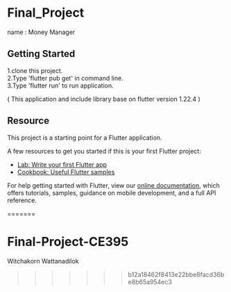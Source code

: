 
# Final_Project
name : Money Manager

## Getting Started

1.clone this project.<br>
2.Type 'flutter pub get' in command line.<br>
3.Type 'flutter run' to run application.<br>

( This application and include library base on flutter version 1.22.4 )

## Resource
This project is a starting point for a Flutter application.

A few resources to get you started if this is your first Flutter project:

- [Lab: Write your first Flutter app](https://flutter.dev/docs/get-started/codelab)
- [Cookbook: Useful Flutter samples](https://flutter.dev/docs/cookbook)

For help getting started with Flutter, view our
[online documentation](https://flutter.dev/docs), which offers tutorials,
samples, guidance on mobile development, and a full API reference.

=======

# Final-Project-CE395
Witchakorn Wattanadilok
>>>>>>> b12a18462f8413e22bbe8facd36be8b65a954ec3
